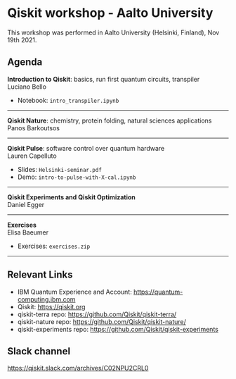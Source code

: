 # Qiskit workshop - Aalto University

This workshop was performed in Aalto University (Helsinki, Finland), Nov 19th 2021. 


## Agenda


**Introduction to Qiskit**: basics, run first quantum circuits, transpiler  
Luciano Bello

  * Notebook: `intro_transpiler.ipynb`

***

**Qiskit Nature**: chemistry, protein folding, natural sciences applications  
Panos Barkoutsos

***
 
**Qiskit Pulse**: software control over quantum hardware  
Lauren Capelluto

  * Slides: `Helsinki-seminar.pdf`
  * Demo: `intro-to-pulse-with-X-cal.ipynb`

***

**Qiskit Experiments and Qiskit Optimization**  
Daniel Egger

***

**Exercises**  
Elisa Baeumer

  * Exercises: `exercises.zip`

***

## Relevant Links

* IBM Quantum Experience and Account: https://quantum-computing.ibm.com
* Qiskit: https://qiskit.org
* qiskit-terra repo: https://github.com/Qiskit/qiskit-terra/
* qiskit-nature repo: https://github.com/Qiskit/qiskit-nature/
* qiskit-experiments repo: https://github.com/Qiskit/qiskit-experiments


## Slack channel

https://qiskit.slack.com/archives/C02NPU2CRL0